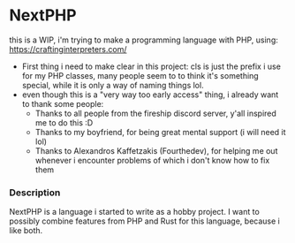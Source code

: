 # NextPHP
this is a WIP, i'm trying to make a programming language with PHP, using: https://craftinginterpreters.com/

- First thing i need to make clear in this project: cls is just the prefix i use for my PHP classes, many people seem to to think it's something special, while it is only a way of naming things lol.
- even though this is a "very way too early access" thing, i already want to thank some people:
  - Thanks to all people from the fireship discord server, y'all inspired me to do this :D
  - Thanks to my boyfriend, for being great mental support (i will need it lol)
  - Thanks to Alexandros Kaffetzakis (Fourthedev), for helping me out whenever i encounter problems of which i don't know how to fix them

### Description
NextPHP is a language i started to write as a hobby project. I want to possibly combine features from PHP and Rust for this language, because i like both.
